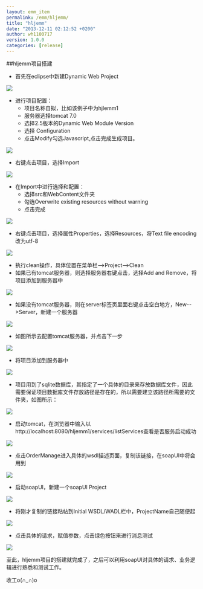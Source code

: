 ```yaml
---
layout: emm_item
permalink: /emm/hljemm/
title: "hljemm"
date: "2013-12-11 02:12:52 +0200"
author: wh1100717
version: 1.0.0
categories: [release]
---
```


##hljemm项目搭建

*	首先在eclipse中新建Dynamic Web Project

![]({{site.url}}/img/hljemm/hljemm1.png)

*	进行项目配置：
	*	项目名称自拟，比如该例子中为hjlemm1
	*	服务器选择tomcat 7.0
	*	选择2.5版本的Dynamic Web Module Version
	*	选择<custom> Configuration
	*	点击Modify勾选Javascript,点击完成生成项目。

![]({{site.url}}/img/hljemm/hljemm2.png)

*	右键点击项目，选择Import

![]({{site.url}}/img/hljemm/hljemm2.png)

*	在Import中进行选择和配置：
	*	选择src和WebContent文件夹
	*	勾选Overwrite existing resources without warning
	*	点击完成

![]({{site.url}}/img/hljemm/hljemm4.png)

*	右键点击项目，选择属性Properties，选择Resources，将Text file encoding改为utf-8

![]({{site.url}}/img/hljemm/hljemm5.png)

*	执行clean操作，具体位置在菜单栏-->Project-->Clean
*	如果已有tomcat服务器，则选择服务器右键点击，选择Add and Remove，将项目添加到服务器中

![]({{site.url}}/img/hljemm/hljemm6.png)

*	如果没有tomcat服务器，则在server标签页里面右键点击空白地方，New-->Server，新建一个服务器

![]({{site.url}}/img/hljemm/hljemm7.png)

*	如图所示去配置tomcat服务器，并点击下一步

![]({{site.url}}/img/hljemm/hljemm8.png)

*	将项目添加到服务器中

![]({{site.url}}/img/hljemm/hljemm9.png)

*	项目用到了sqlite数据库，其指定了一个具体的目录来存放数据库文件，因此需要保证项目数据库文件存放路径是存在的，所以需要建立该路径所需要的文件夹，如图所示：

![]({{site.url}}/img/hljemm/hljemm10.png)

*	启动tomcat，在浏览器中输入以http://localhost:8080/hljemm1/services/listServices查看是否服务启动成功

![]({{site.url}}/img/hljemm/hljemm11.png)

*	点击OrderManage进入具体的wsdl描述页面，复制该链接，在soapUI中将会用到

![]({{site.url}}/img/hljemm/hljemm12.png)

*	启动soapUI，新建一个soapUI Project

![]({{site.url}}/img/hljemm/hljemm13.png)

*	将刚才复制的链接粘帖到Initial WSDL/WADL栏中，ProjectName自己随便起

![]({{site.url}}/img/hljemm/hljemm14.png)

*	点击具体的请求，赋值参数，点击绿色按钮来进行消息测试

![]({{site.url}}/img/hljemm/hljemm15.png)

至此，hljemm项目的搭建就完成了，之后可以利用soapUI对具体的请求、业务逻辑进行熟悉和测试工作。

收工o(∩_∩)o